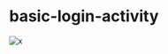 # basic-login-activity
![x](https://user-images.githubusercontent.com/84614724/119656236-17bb3680-be48-11eb-8b95-7995ee74bfd6.jpg)

